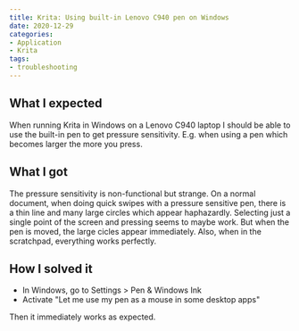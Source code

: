 ```yaml
---
title: Krita: Using built-in Lenovo C940 pen on Windows
date: 2020-12-29
categories:
- Application
- Krita
tags:
- troubleshooting
---
```

## What I expected

When running Krita in Windows on a Lenovo C940 laptop I should be able to use the built-in pen to get pressure sensitivity.
E.g. when using a pen which becomes larger the more you press.

## What I got

The pressure sensitivity is non-functional but strange.
On a normal document, when doing quick swipes with a pressure sensitive pen, there is a thin line and many large circles which appear haphazardly.
Selecting just a single point of the screen and pressing seems to maybe work. But when the pen is moved, the large cicles appear immediately.
Also, when in the scratchpad, everything works perfectly.

## How I solved it

* In Windows, go to Settings > Pen & Windows Ink
* Activate "Let me use my pen as a mouse in some desktop apps"

Then it immediately works as expected.
